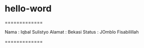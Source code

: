 # hello-word
=============

Nama   : Iqbal Sulistyo
Alamat : Bekasi
Status : JOmblo Fisabilillah 

=============
